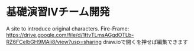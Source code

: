 # 基礎演習Ⅳチーム開発
A site to introduce original characters.
Fire-Frame: https://drive.google.com/file/d/1ttvTLmsAGgdOTLb-RZ6FCelbGH9MAii8/view?usp=sharing
draw.ioで開くを押せば編集できます
